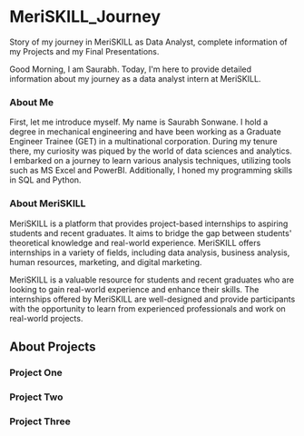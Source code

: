 # MeriSKILL_Journey
Story of my journey in MeriSKILL as Data Analyst, complete information of my Projects and my Final Presentations.

Good Morning, I am Saurabh. Today, I'm here to provide detailed information about my journey as a data analyst intern at MeriSKILL.

### About Me
First, let me introduce myself. My name is Saurabh Sonwane. I hold a degree in mechanical engineering and have been working as a Graduate Engineer Trainee (GET) in a multinational corporation. During my tenure there, my curiosity was piqued by the world of data sciences and analytics. I embarked on a journey to learn various analysis techniques, utilizing tools such as MS Excel and PowerBI. Additionally, I honed my programming skills in SQL and Python.

### About MeriSKILL
MeriSKILL is a platform that provides project-based internships to aspiring students and recent graduates. It aims to bridge the gap between students' theoretical knowledge and real-world experience. MeriSKILL offers internships in a variety of fields, including data analysis, business analysis, human resources, marketing, and digital marketing.

MeriSKILL is a valuable resource for students and recent graduates who are looking to gain real-world experience and enhance their skills. The internships offered by MeriSKILL are well-designed and provide participants with the opportunity to learn from experienced professionals and work on real-world projects.

## About Projects
### Project One


### Project Two


### Project Three
